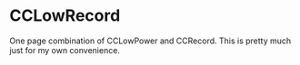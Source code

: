 # CCLowRecord
One page combination of CCLowPower and CCRecord. This is pretty much just for my own convenience.
